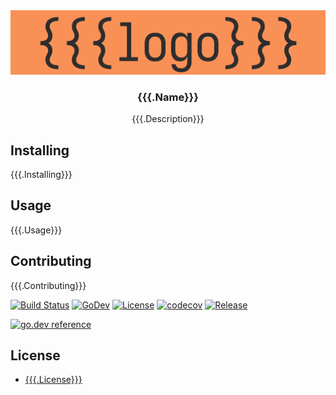 <div align="center">
  <img src="./docs/imgs/logo.png"><br>
  <h3 align="center">{{{.Name}}}</h3>
  <p align="center">{{{.Description}}}</p>
</div>

## Installing

{{{.Installing}}}

## Usage

{{{.Usage}}}

## Contributing

{{{.Contributing}}}

[![Build Status][build-badge]][build-url]
[![GoDev][godev-badge]][godev-url]
[![License][license-badge]][license-url]
[![codecov][codecov-badge]][codecov-url]
[![Release][release-badge]][release-url]

[![go.dev reference][godev-badge]][godev-url]

[build-badge]: https://circleci.com/gh/{{{.GitHubUser}}}/{{{.Name}}}/tree/master.svg?style=svg
[build-url]: https://circleci.com/gh/{{{.GitHubUser}}}/{{{.Name}}}/tree/master
[godev-badge]: https://pkg.go.dev/badge/github.com/{{{.GitHubUser}}}/{{{.Name}}}
[godev-url]: https://pkg.go.dev/github.com/{{{.GitHubUser}}}/{{{.Name}}}?tab=overview
[license-badge]: https://img.shields.io/github/license/{{{.GitHubUser}}}/{{{.Name}}}
[license-url]: LICENSE
[codecov-badge]: https://codecov.io/gh/{{{.GitHubUser}}}/{{{.Name}}}/branch/master/graph/badge.svg
[codecov-url]: https://codecov.io/gh/{{{.GitHubUser}}}/{{{.Name}}}
[release-badge]: https://img.shields.io/github/release/{{{.GitHubUser}}}/{{{.Name}}}.svg
[release-url]: https://github.com/{{{.GitHubUser}}}/{{{.Name}}}/releases/latest

## License

+ [{{{.License}}}](./LICENSE)
